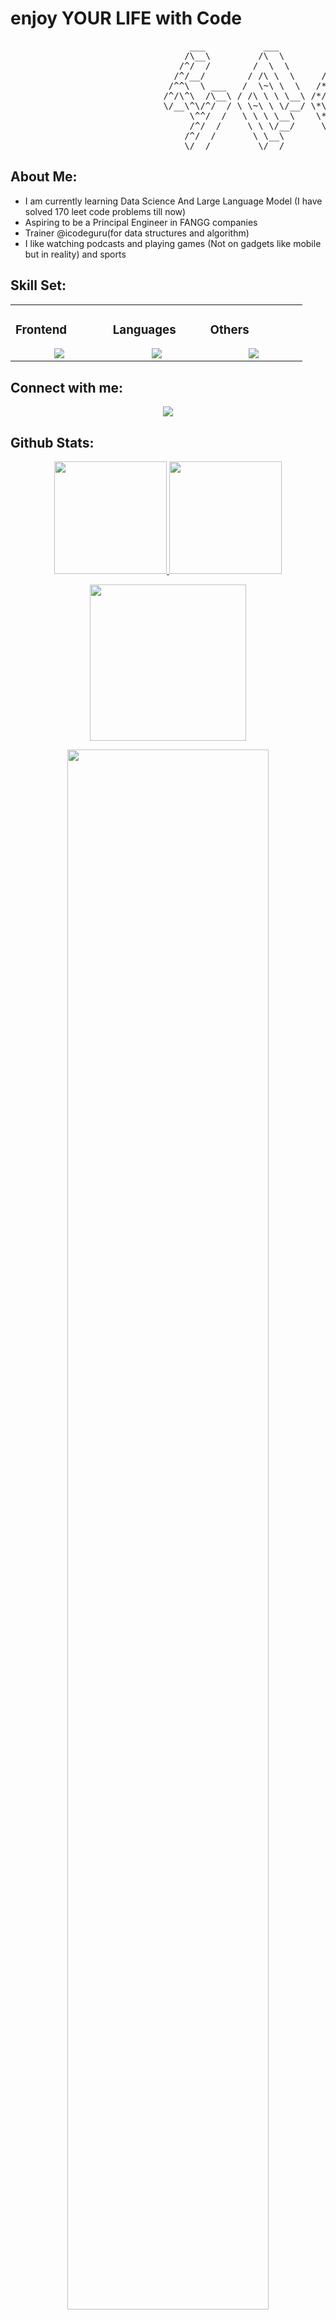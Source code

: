 # enjoy YOUR LIFE with Code

<pre>
                                  ___           ___           ___       ___       ___     
                                 /\__\         /\  \         /\__\     /\__\     /\  \    
                                /^/  /        /  \  \       /*/  /    /-/  /    /&&\  \   
                               /^/__/        / /\ \  \     /*/  /    /-/  /    /&/\&\  \  
                              /^^\  \ ___   /  \~\ \  \   /*/  /    /-/  /    /&/  \&\  \ 
                             /^/\^\  /\__\ / /\ \ \ \__\ /*/__/    /-/__/    /&/__/ \&\__\
                             \/__\^\/^/  / \ \~\ \ \/__/ \*\  \    \-\  \    \&\  \ /&/  /
                                  \^^/  /   \ \ \ \__\    \*\  \    \-\  \    \&\  /&/  / 
                                  /^/  /     \ \ \/__/     \*\  \    \-\  \    \&\/&/  /  
                                 /^/  /       \ \__\        \*\__\    \-\__\    \&&/  /   
                                 \/__/         \/__/         \/__/     \/__/     \/__/    
</pre>

## About Me:

- I am currently learning Data Science And Large Language Model (I have solved 170 leet code problems till now)
- Aspiring to be a Principal Engineer in FANGG companies
- Trainer @icodeguru(for data structures and algorithm)
- I like watching podcasts and playing games (Not on gadgets like mobile but in reality) and sports

## Skill Set:

<table><tr><td valign="top" width="25%">

### Frontend  
<a href="https://github.com/nolimitless">
<div align="center">  
       <img src="https://skillicons.dev/icons?i=html,css,bootstrap,tailwind,js&perline=4" /> 
</div>
</a>
 </td><td valign="top" width="25%">
        
### Languages
<a href="https://github.com/nolimitless">
<div align="center">
       <img src="https://skillicons.dev/icons?i=dotnet,java,python,ts,c,&perline=4" /> 
</div>
</a>

</td><td valign="top" width="25%">
  
### Others
<a href="https://github.com/nolimitless">
<div align="center">
       <img src="https://skillicons.dev/icons?i=git,github,npm,figma,vscode,vercel,discord,qt&perline=4" />
</div>
</a>
</td>
</tr></table>


## Connect with me:
<div align="center">
    <a target="_blank" href="mailto:xswordsmile@outlook.com"><img src="https://img.shields.io/badge/-xswordsmile@outlook.com-D14836?style=flat&logo=Gmail&logoColor=white"/></a>
    <!-- <a href="https://leetcode.com/u/nolimitless/" target="_blank"><img src="https://img.shields.io/badge/-Tayyaba%20Tabassum-FFA116?style=flat&logo=LeetCode&logoColor=white"/></a>
    <a href="https://lablab.ai/u/@TayyadaDev" target="_blank"><img src="https://img.shields.io/badge/-LabLab Profile-3B5998?style=flat&logo=LabLab&logoColor=white"/></a>
        <a href="https://medium.com/@nolimitless" target="_blank"><img src="https://img.shields.io/badge/-Medium Profile-3B5948?style=flat&logo=Medium&logoColor=white"/></a> -->
</div>

## Github Stats:
<p align="center">
    <a href="https://github.com/nolimitless">
        <img height="180em" src="https://github-readme-stats-git-masterrstaa-rickstaa.vercel.app/api?username=nolimitless&show_icons=true&theme=onedark&include_all_commits=true&count_private=true&hide_border=true"/>
        <img height="180em" src="https://github-readme-stats-eight-theta.vercel.app/api/top-langs/?username=nolimitless&langs_count=12&layout=compact&langs_count=8&theme=onedark&include_all_commits=true&count_private=true&hide_border=true" />
    </a>
</p>
<!-- Activity Graph -->
<p align="center">
  <a href="https://github.com/nolimitless">
    <img height=250 src="https://github-readme-activity-graph.vercel.app/graph?username=nolimitless&bg_color=282c34&color=FDFD96&line=FDFD96&point=FFFFFF&area_color=79FE96&border_radius=24.5&title_color=FDFD96&border_radius=200px"/>
  </a> 
</p>


 <p align="center">
   <a href="https://github.com/nolimitless"> 
     <img width="80%" src="https://github-readme-streak-stats.herokuapp.com/?user=nolimitless&show_icons=true&locale=en&layout=demo&theme=Onedark&hide_border=true" /> 
   </a>  
 </p>

<br>

<div id="header" align="center">
  
  <p align="center"> <a href="https://github.com/ryo-ma/github-profile-trophy"><img src="https://github-profile-trophy.vercel.app/?username=nolimitless" alt="nolimitless" /></a> </p>
  
  <img src="https://komarev.com/ghpvc/?username=nolimitless&style=for-the-badge&color=orange" alt=""/>
</div>
